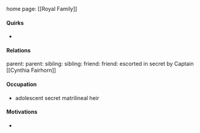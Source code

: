 home page: [[Royal Family]]

#### Quirks
- 

#### Relations
parent: 
parent: 
sibling: 
sibling: 
friend:
friend: 
escorted in secret by Captain [[Cynthia Fairhorn]]

#### Occupation
- adolescent secret matrilineal heir 

#### Motivations
- 